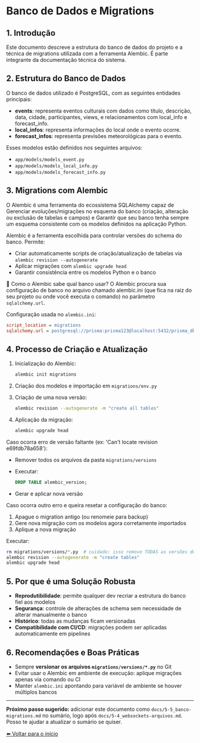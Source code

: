 # Banco de Dados e Migrations

## 1. Introdução

Este documento descreve a estrutura do banco de dados do projeto e a técnica de migrations utilizada com a ferramenta Alembic. É parte integrante da documentação técnica do sistema.

## 2. Estrutura do Banco de Dados

O banco de dados utilizado é PostgreSQL, com as seguintes entidades principais:

* **events**: representa eventos culturais com dados como título, descrição, data, cidade, participantes, views, e relacionamentos com local\_info e forecast\_info.
* **local\_infos**: representa informações do local onde o evento ocorre.
* **forecast\_infos**: representa previsões meteorológicas para o evento.

Esses modelos estão definidos nos seguintes arquivos:

* `app/models/models_event.py`
* `app/models/models_local_info.py`
* `app/models/models_forecast_info.py`

## 3. Migrations com Alembic

O Alembic é uma ferramenta do ecossistema SQLAlchemy capaz de Gerenciar evoluções/migrações no esquema do banco (criação, alteração ou exclusão de tabelas e campos) e Garantir que seu banco tenha sempre um esquema consistente com os modelos definidos na aplicação Python.

Alembic é a ferramenta escolhida para controlar versões do schema do banco. Permite:

* Criar automaticamente scripts de criação/atualização de tabelas via `alembic revision --autogenerate`
* Aplicar migrações com `alembic upgrade head`
* Garantir consistência entre os modelos Python e o banco

📌 Como o Alembic sabe qual banco usar?
O Alembic procura sua configuração de banco no arquivo chamado alembic.ini (que fica na raiz do seu projeto ou onde você executa o comando) no parâmetro `sqlalchemy.url`.

Configuração usada no `alembic.ini`:

```ini
script_location = migrations
sqlalchemy.url = postgresql://prisma:prisma123@localhost:5432/prisma_db
```

## 4. Processo de Criação e Atualização

1. Inicialização do Alembic:

   ```bash
   alembic init migrations
   ```

2. Criação dos modelos e importação em `migrations/env.py`

3. Criação de uma nova versão:

   ```bash
   alembic revision --autogenerate -m "create all tables"
   ```

4. Aplicação da migração:

   ```bash
   alembic upgrade head
   ```

Caso ocorra erro de versão faltante (ex: 'Can't locate revision e69fdb78a658'):

* Remover todos os arquivos da pasta `migrations/versions`
* Executar:

  ```sql
  DROP TABLE alembic_version;
  ```
* Gerar e aplicar nova versão

Caso ocorra outro erro e queira resetar a configuração do banco:

1. Apague o migration antigo (ou renomeie para backup)
2. Gere nova migração com os modelos agora corretamente importados
3. Aplique a nova migração

Executar:

  ```bash
  rm migrations/versions/*.py  # cuidado: isso remove TODAS as versões de migração
  alembic revision --autogenerate -m "create tables"
  alembic upgrade head
  ```


## 5. Por que é uma Solução Robusta

* **Reprodutibilidade**: permite qualquer dev recriar a estrutura do banco fiel aos modelos
* **Segurança**: controle de alterações de schema sem necessidade de alterar manualmente o banco
* **Histórico**: todas as mudanças ficam versionadas
* **Compatibilidade com CI/CD**: migrações podem ser aplicadas automaticamente em pipelines

## 6. Recomendações e Boas Práticas

* Sempre **versionar os arquivos `migrations/versions/*.py`** no Git
* Evitar usar o Alembic em ambiente de execução: aplique migrações apenas via comando ou CI
* Manter `alembic.ini` apontando para variável de ambiente se houver múltiplos bancos

---

**Próximo passo sugerido:** adicionar este documento como `docs/5-5_banco-migrations.md` no sumário, logo após `docs/5-4_websockets-arquivos.md`. Posso te ajudar a atualizar o sumário se quiser.

[⬅️ Voltar para o início](../README.md)
